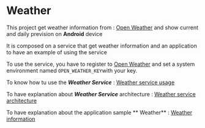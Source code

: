 # Weather

This project get weather information
from : [Open Weather](https://openweathermap.org/api/one-call-api)
and show current and daily prevision on **Android** device

It is composed on a service that get weather information and an application to have an example of
using the service

To use the service, you have to register
to [Open Weather](https://openweathermap.org/api/one-call-api)
and set a system environment named `OPEN_WEATHER_KEY`with your key.

To know how tu use the ***Weather
Service*** : [Weather service usage](WeatherService/doc/usage/WeatherServiceUsage.md)

To have explanation about ***Weather Service***
architecture : [Weather service architecture](WeatherService/doc/architecture/WeatherServiceArchitecture.md)

To have explanation about the application sample **
Weather** : [Weather information](app/doc/WeatherArchiteture.md)

